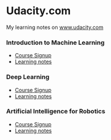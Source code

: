 # Udacity.com
My learning notes on www.udacity.com
### Introduction to Machine Learning
<ul>
  <li><a href="https://www.udacity.com/course/intro-to-machine-learning--ud120" target="_blank">Course Signup</a>
  <li><a href="">Learning notes</a>
</ul>

### Deep Learning
<ul>
  <li><a href="https://www.udacity.com/course/deep-learning--ud730" target="_blank">Course Signup</a>
  <li><a href="">Learning notes</a>
</ul>

### Artificial Intelligence for Robotics
<ul>
  <li><a href="https://www.udacity.com/course/artificial-intelligence-for-robotics--cs373" target="_blank">Course Signup</a>
  <li><a href="">Learning notes</a>
</ul>
